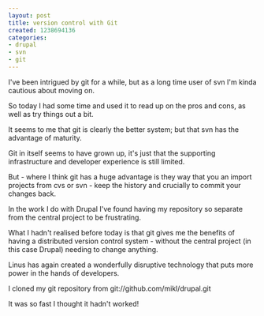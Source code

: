 ```yaml
---
layout: post
title: version control with Git
created: 1238694136
categories:
- drupal
- svn
- git
---
```

I've been intrigued by git for a while, but as a long time user of svn I'm kinda cautious about moving on.

So today I had some time and used it to read up on the pros and cons, as well as try things out a bit.

It seems to me that git is clearly the better system; but that svn has the advantage of maturity.

Git in itself seems to have grown up, it's just that the supporting infrastructure and developer experience is still limited.

But - where I think git has a huge advantage is they way that you an import projects from cvs or svn - keep the history and crucially to commit your changes back.

In the work I do with Drupal I've found having my repository so separate from the central project to be frustrating.

What I hadn't realised before today is that git gives me the benefits of having a distributed version control system - without the central project (in this case Drupal) needing to change anything.

Linus has again created a wonderfully disruptive technology that puts more power in the hands of developers.

I cloned my git repository from git://github.com/mikl/drupal.git

It was so fast I thought it hadn't worked!
